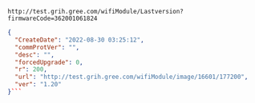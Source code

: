 `http://test.grih.gree.com/wifiModule/Lastversion?firmwareCode=362001061824`

```json
{
  "CreateDate": "2022-08-30 03:25:12",
  "commProtVer": "",
  "desc": "",
  "forcedUpgrade": 0,
  "r": 200,
  "url": "http://test.grih.gree.com/wifiModule/image/16601/177200",
  "ver": "1.20"
}```